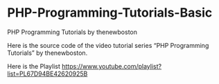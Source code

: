# PHP-Programming-Tutorials-Basic
PHP Programming Tutorials by thenewboston

Here is the source code of the video tutorial series “PHP Programming Tutorials” by thenewboston.

 

Here is the Playlist
https://www.youtube.com/playlist?list=PL67D94BE42620925B

